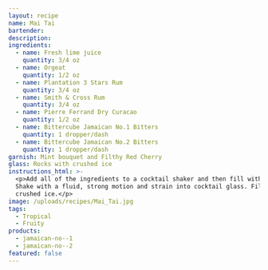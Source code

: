 ```yaml
---
layout: recipe
name: Mai Tai
bartender:
description:
ingredients:
  - name: Fresh lime juice
    quantity: 3/4 oz
  - name: Orgeat
    quantity: 1/2 oz
  - name: Plantation 3 Stars Rum
    quantity: 3/4 oz
  - name: Smith & Cross Rum
    quantity: 3/4 oz
  - name: Pierre Ferrand Dry Curacao
    quantity: 1/2 oz
  - name: Bittercube Jamaican No.1 Bitters
    quantity: 1 dropper/dash
  - name: Bittercube Jamaican No.2 Bitters
    quantity: 1 dropper/dash
garnish: Mint bouquet and Filthy Red Cherry
glass: Rocks with crushed ice
instructions_html: >-
  <p>Add all of the ingredients to a cocktail shaker and then fill with ice.
  Shake with a fluid, strong motion and strain into cocktail glass. Fill with
  crushed ice.</p>
image: /uploads/recipes/Mai_Tai.jpg
tags:
  - Tropical
  - Fruity
products:
  - jamaican-no--1
  - jamaican-no--2
featured: false
---
```



